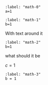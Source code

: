 ```{math} 
:label: "math-0"
a=1
```

```{math} 
:label: "math-1"
b=1
```

With text around it
```{math} 
:label: "math-2"
b=1
```
what should it be

$c=1$

```{math} 
:label: "math-3"
b = 1
```